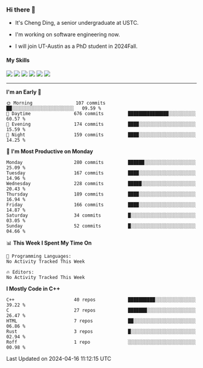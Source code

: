 ### Hi there 👋

* It's Cheng Ding, a senior undergraduate at USTC.
  
* I'm working on software engineering now.

* I will join UT-Austin as a PhD student in 2024Fall.

#### My Skills

![](https://img.shields.io/badge/C++-65318e?logo=cplusplus&logoColor=fff)
![](https://img.shields.io/badge/Python-3e74a2?logo=python&logoColor=fff)
![](https://img.shields.io/badge/C-5654a2?logo=c&logoColor=fff)
![](https://img.shields.io/badge/Go-00aaff?logo=go&logoColor=fff)
![](https://img.shields.io/badge/Docker-0088ff?logo=docker&logoColor=fff)
![](https://img.shields.io/badge/Apache-D22128?logo=apache&logoColor=fff)

---
<!--START_SECTION:waka-->
**I'm an Early 🐤** 

```text
🌞 Morning                107 commits         ██░░░░░░░░░░░░░░░░░░░░░░░   09.59 % 
🌆 Daytime                676 commits         ███████████████░░░░░░░░░░   60.57 % 
🌃 Evening                174 commits         ████░░░░░░░░░░░░░░░░░░░░░   15.59 % 
🌙 Night                  159 commits         ████░░░░░░░░░░░░░░░░░░░░░   14.25 % 
```
📅 **I'm Most Productive on Monday** 

```text
Monday                   280 commits         ██████░░░░░░░░░░░░░░░░░░░   25.09 % 
Tuesday                  167 commits         ████░░░░░░░░░░░░░░░░░░░░░   14.96 % 
Wednesday                228 commits         █████░░░░░░░░░░░░░░░░░░░░   20.43 % 
Thursday                 189 commits         ████░░░░░░░░░░░░░░░░░░░░░   16.94 % 
Friday                   166 commits         ████░░░░░░░░░░░░░░░░░░░░░   14.87 % 
Saturday                 34 commits          █░░░░░░░░░░░░░░░░░░░░░░░░   03.05 % 
Sunday                   52 commits          █░░░░░░░░░░░░░░░░░░░░░░░░   04.66 % 
```


📊 **This Week I Spent My Time On** 

```text
💬 Programming Languages: 
No Activity Tracked This Week

🔥 Editors: 
No Activity Tracked This Week
```

**I Mostly Code in C++** 

```text
C++                      40 repos            ██████████░░░░░░░░░░░░░░░   39.22 % 
C                        27 repos            ███████░░░░░░░░░░░░░░░░░░   26.47 % 
HTML                     7 repos             ██░░░░░░░░░░░░░░░░░░░░░░░   06.86 % 
Rust                     3 repos             █░░░░░░░░░░░░░░░░░░░░░░░░   02.94 % 
Roff                     1 repo              ░░░░░░░░░░░░░░░░░░░░░░░░░   00.98 % 
```




 Last Updated on 2024-04-16 11:12:15 UTC
<!--END_SECTION:waka-->
